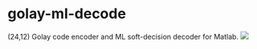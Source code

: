 # golay-ml-decode
 (24,12) Golay code encoder and ML soft-decision decoder for Matlab.
<image src="Plots/ber.png"/>